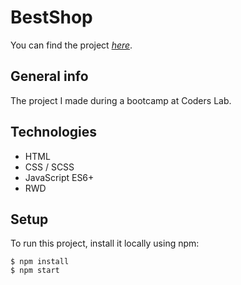 # BestShop

You can find the project [*here*](https://bestshop-e89d8.web.app/).

## General info

The project I made during a bootcamp at Coders Lab.

## Technologies

-	HTML
-	CSS / SCSS
-	JavaScript ES6+
-	RWD

## Setup
To run this project, install it locally using npm:
```
$ npm install
$ npm start
```
